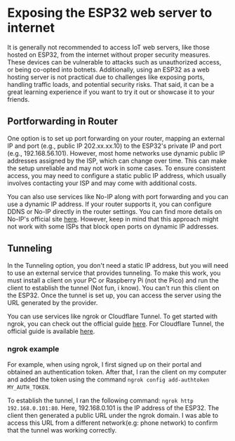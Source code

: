 # Exposing the ESP32 web server to internet

It is generally not recommended to access IoT web servers, like those hosted on ESP32, from the internet without proper security measures. These devices can be vulnerable to attacks such as unauthorized access, or being co-opted into botnets. Additionally, using an ESP32 as a web hosting server is not practical due to challenges like exposing ports, handling traffic loads, and potential security risks.  That said, it can be a great learning experience if you want to try it out or showcase it to your friends.

## Portforwarding in Router

One option is to set up port forwarding on your router, mapping an external IP and port (e.g., public IP 202.xx.xx.10) to the ESP32's private IP and port (e.g., 192.168.56.101). However, most home networks use dynamic public IP addresses assigned by the ISP, which can change over time. This can make the setup unreliable and may not work in some cases. To ensure consistent access, you may need to configure a static public IP address, which usually involves contacting your ISP and may come with additional costs.

You can also use services like No-IP along with port forwarding and you can use a dynamic IP address. If your router supports it, you can configure DDNS or No-IP directly in the router settings. You can find more details on No-IP's official site [here](https://www.noip.com/integrate/request). However, keep in mind that this approach might not work with some ISPs that block open ports on dynamic IP addresses. 

## Tunneling
In the Tunneling option, you don't need a static IP address, but you will need to use an external service that provides tunneling. To make this work, you must install a client on your PC or Raspberry Pi (not the Pico) and run the client to establish the tunnel (Not fun, i know). You can't run this client on the ESP32. Once the tunnel is set up, you can access the server using the URL generated by the provider.

You can use services like ngrok or Cloudflare Tunnel. To get started with ngrok, you can check out the official guide [here](https://ngrok.com/docs/getting-started/?os=linux). For Cloudflare Tunnel, the official guide is available [here](https://developers.cloudflare.com/cloudflare-one/connections/connect-networks/).

### ngrok example
For example, when using ngrok, I first signed up on their portal and obtained an authentication token. After that, I ran the client on my computer and added the token using the command `ngrok config add-authtoken MY_AUTH_TOKEN`. 

To establish the tunnel, I ran the following command: `ngrok http 192.168.0.101:80`. Here, 192.168.0.101 is the IP address of the ESP32. The client then generated a public URL under the ngrok domain. I was able to access this URL from a different network(e.g: phone network) to confirm that the tunnel was working correctly.
